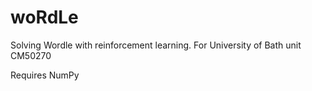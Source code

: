 # woRdLe
Solving Wordle with reinforcement learning. For University of Bath unit CM50270

Requires NumPy
